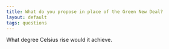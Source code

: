 ```yaml
---
title: What do you propose in place of the Green New Deal?
layout: default
tags: questions
---
```


What degree Celsius rise would it achieve.
